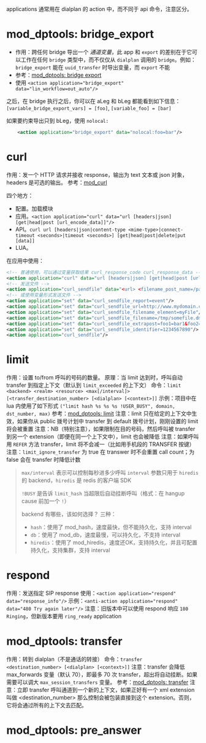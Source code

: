 applications 通常用在 dialplan 的 action 中，而不同于 api 命令，注意区分。

# mod_dptools: bridge_export

- 作用：跨任何 bridge 导出一个 *通道变量*，此 app 和 `export` 的差别在于它可以工作在任何 `bridge` 类型中，而不仅仅从 `dialplan` 调用的 `bridge`。例如：`bridge_export` 能在 `uuid_transfer` 时导出变量，而 `export` 不能
- 参考：[mod_dptools: bridge export](https://developer.signalwire.com/freeswitch/FreeSWITCH-Explained/Modules/mod-dptools/6586489/#docusaurus_skipToContent_fallback)
- 使用 `<action application="bridge_export" data="lin_workflow=out_auto"/>`

之后，在 bridge 执行之后，你可以在 aLeg 和 bLeg 都能看到如下信息：`[variable_bridge_export_vars] = [foo]`, `[variable_foo] = [bar]`

如果要约束导出只到 bLeg，使用 `nolocal:`

```xml
    <action application="bridge_export" data="nolocal:foo=bar"/>
```

# curl

作用：发一个 HTTP 请求并接收 response，输出为 text 文本或 json 对象，headers 是可选的输出。
参考：[mod_curl](https://developer.signalwire.com/freeswitch/FreeSWITCH-Explained/Modules/mod_curl_3965033)

四个地方：

- 配置。加载模块
- 应用。`<action application="curl" data="url [headers|json] [get|head|post [url_encode_data]]"/>`
- API。`curl url [headers|json|content-type <mime-type>|connect-timeout <seconds>|timeout <seconds>] [get|head|post|delete|put [data]]`
- LUA。

在应用中使用：

```xml
<!-- 普通使用，可以通过变量获取结果 curl_response_code curl_response_data -->
<action application="curl" data="url [headers|json] [get|head|post [url_encode_data]]"/>
<!-- 发送文件 -->
<action application="curl_sendfile" data="<url> <filename_post_name=/path/to/filename [nopost|foo1=bar1&foo2=bar2&...fooN=barN [event|none [uuid|identifier]]]"/>
<!-- 或使用变量形式发送文件 -->
<action application="set" data="curl_sendfile_report=event"/>
<action application="set" data="curl_sendfile_url=http://www.mydomain.com/test_files.php"/>
<action application="set" data="curl_sendfile_filename_element=myFile"/>
<action application="set" data="curl_sendfile_filename=/tmp/somefile.dmp"/>
<action application="set" data="curl_sendfile_extrapost=foo1=bar1&foo2=bar2&testing=a%20pain%20in%20the%20rear"/>
<action application="set" data="curl_sendfile_identifier=1234567890"/>
<action application="curl_sendfile"/>
```

# limit

作用：设置 to/from 呼叫的号码的数量。
原理：当 limit 达到时，呼叫自动 transfer 到指定上下文（默认到 `limit_exceeded` 的上下文）
命令：`limit <backend> <realm> <resource> <max[/interval]> [<transfer_destination_number> [<dialplan> [<context>]]`
示例：项目中在 lua 内使用了如下形式 `("limit hash %s %s %s !USER_BUSY", domain, dst_number, max)`
参考：[mod_dptools: limit](https://developer.signalwire.com/freeswitch/FreeSWITCH-Explained/Modules/mod-dptools/3375201/#limit)
注意：limit 只在给定的上下文中生效，如果你从 public 拨号计划中 transfer 到 default 拨号计划，刚刚设置的 limit 将会被重置
注意：NB（特别注意），如果限制在目的号码，然后呼叫被 transfer 到另一个 extension（即便在同一个上下文中），limit 也会被降低
注意：如果呼叫用 `REFER` 方法 transfer，limit 将不会减一（比如用手机段的 TRANSFER 按键）
注意：`limit_ignore_transfer` 为 true 在 transwer 时不会重置 call count；为 false 会在 transfer 时降低计数

> `max/interval` 表示可以控制每秒进多少呼叫
> `interval` 参数只用于 `hiredis` 的 backend，`hiredis` 是 redis 的客户端 SDK
>
> `!BUSY` 是告诉 `limit_hash` 当超限后自动挂断呼叫（格式：在 hangup cause 前加一个 `!`）
>
> backend 有哪些，该如何选择？
> 三种：
> - `hash`：使用了 mod_hash，速度最快，但不能持久化，支持 interval
> - `db`：使用了 mod_db，速度最慢，可以持久化，不支持 interval
> - `hiredis`：使用了 mod_hiredis，速度还OK，支持持久化，并且可配置持久化，支持集群，支持 interval

# respond

作用：发送指定 SIP response
使用：`<action application="respond" data="response_info"/>`
示例：`<anti-action application="respond" data="480 Try again later"/>`
注意：旧版本中可以使用 respond 响应 `180 Ringing`，但新版本要用 `ring_ready` application

# mod_dptools: transfer

作用：转到 dialplan（不是通话的转接）
命令：`transfer <destination_number> [<dialplan> [<context>]]`
注意：transfer 会降低 max_forwards 变量（默认 70），即最多 70 次 transfer，超出将自动挂断。如果需要可以调大 `max_session_transfers` 变量。
参考：[mod_dptools: transfer](https://developer.signalwire.com/freeswitch/FreeSWITCH-Explained/Modules/mod-dptools/6586616)
注意：立即 transfer 呼叫通道到一个新的上下文，如果正好有一个 xml extension 叫做 <destination_number> 那么控制会被包装直接到这个 extension。否则，它将会通过所有的上下文去匹配。

# mod_dptools: pre_answer
